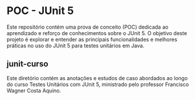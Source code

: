 # POC - JUnit 5

Este repositório contém uma prova de conceito (POC) dedicada ao aprendizado e reforço de conhecimentos sobre o JUnit 5. O objetivo deste projeto é explorar e entender as principais funcionalidades e melhores práticas no uso do JUnit 5 para testes unitários em Java.

## junit-curso 
Este diretório contém as anotações e estudos de caso abordados ao longo do curso Testes Unitários com JUnit 5, ministrado pelo professor Francisco Wagner Costa Aquino.
